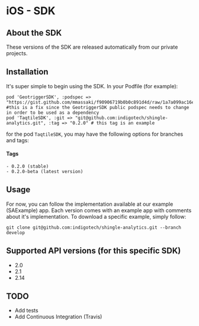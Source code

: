 iOS - SDK
=========

## About the SDK
These versions of the SDK are released automatically from our private projects.

## Installation

It's super simple to begin using the SDK. In your Podfile (for example):

    pod 'GeotriggerSDK', :podspec => "https://gist.github.com/mmassaki/f90906719b0b0c891d4d/raw/1a7a099ac16e70cda97cd5730bbeab7eeffbd672/GeotriggerSDK.podspec.json" #this is a fix since the GeotriggerSDK public podspec needs to change in order to be used as a dependency
    pod 'TaqtileSDK', :git => "git@github.com:indigotech/shingle-analytics.git", :tag => "0.2.0" # this tag is an example

for the pod `TaqtileSDK`, you may have the following options for branches and tags:

####  Tags
    - 0.2.0 (stable)
    - 0.2.0-beta (latest version)

## Usage

For now, you can follow the implementation available at our example (SAExample) app. Each version comes with an example app with comments about it's implementation. To download a specific example, simply follow:

    git clone git@github.com:indigotech/shingle-analytics.git --branch develop

## Supported API versions (for this specific SDK)

  - 2.0
  - 2.1
  - 2.14

## TODO

- Add tests
- Add Continuous Integration (Travis)

